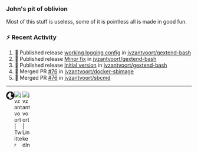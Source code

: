 ### John's pit of oblivion

Most of this stuff is useless, some of it is pointless all is made in good fun.

### :zap: Recent Activity

<!--START_SECTION:activity-->
1. 🚀 Published release [working logging config](https://github.com/jvzantvoort/gextend-bash/releases/tag/0.0.3) in [jvzantvoort/gextend-bash](https://github.com/jvzantvoort/gextend-bash)
2. 🚀 Published release [Minor fix](https://github.com/jvzantvoort/gextend-bash/releases/tag/0.0.1) in [jvzantvoort/gextend-bash](https://github.com/jvzantvoort/gextend-bash)
3. 🚀 Published release [Initial version](https://github.com/jvzantvoort/gextend-bash/releases/tag/0.0.0) in [jvzantvoort/gextend-bash](https://github.com/jvzantvoort/gextend-bash)
4. 🎉 Merged PR [#76](https://github.com/jvzantvoort/docker-sbimage/pull/76) in [jvzantvoort/docker-sbimage](https://github.com/jvzantvoort/docker-sbimage)
5. 🎉 Merged PR [#76](https://github.com/jvzantvoort/sbcmd/pull/76) in [jvzantvoort/sbcmd](https://github.com/jvzantvoort/sbcmd)
<!--END_SECTION:activity-->

---

[<img align="left" alt="jvzantvoort.org" width="22px" src="https://raw.githubusercontent.com/iconic/open-iconic/master/svg/globe.svg" />][website]
[<img align="left" alt="jvzantvoort | Twitter" width="22px" src="https://cdn.jsdelivr.net/npm/simple-icons@v3/icons/twitter.svg" />][twitter]
[<img align="left" alt="jvzantvoort | LinkedIn" width="22px" src="https://cdn.jsdelivr.net/npm/simple-icons@v3/icons/linkedin.svg" />][linkedin]


[website]: https://vanzantvoort.org/
[twitter]: https://twitter.com/jvanzantvoort
[linkedin]: https://www.linkedin.com/in/johnvanzantvoort/
